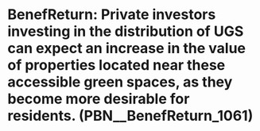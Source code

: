 # BenefReturn: __Private investors investing in the distribution of UGS can expect an increase in the value of properties located near these accessible green spaces, as they become more desirable for residents.__ (PBN__BenefReturn_1061)

